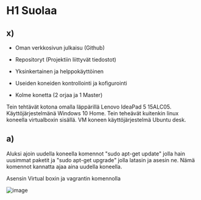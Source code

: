# H1 Suolaa

## x)

- Oman verkkosivun julkaisu (Github)

- Repositoryt (Projektiin liittyvät tiedostot)

- Yksinkertainen ja helppokäyttöinen

- Useiden koneiden kontrollointi ja kofigurointi

- Kolme konetta (2 orjaa ja 1 Master)

Tein tehtävät kotona omalla läppärillä Lenovo IdeaPad 5 15ALC05.
Käyttöjärjestelmänä Windows 10 Home.
Tein teheävät kuitenkin linux koneella virtualboxin sisällä. 
VM koneen käyttöjärjestelmä Ubuntu desk.

## a) 

Aluksi ajoin uudella koneella komennot "sudo apt-get update" jolla hain uusimmat paketit ja "sudo apt-get upgrade" jolla latasin ja asesin ne. 
Nämä komennot kannatta ajaa aina uudella koneella.

Asensin Virtual boxin ja vagrantin komennolla 

![image](https://user-images.githubusercontent.com/130304789/230974544-8a578297-ddf3-43c1-825a-d77abd0d952b.png)


